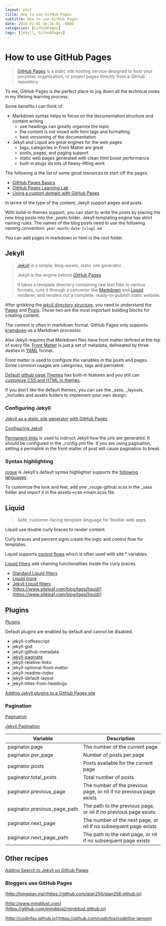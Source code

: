 ```yaml
---
layout: post
title: How to use GitHub Pages
subtitle: How to use GitHub Pages
date: 2018-01-01 16:16:01 -0800
categories: [GithubPages]
tags: [jekyll, GithubPages]
---
```


# How to use GitHub Pages

> [GitHub Pages](https://pages.github.com/) is a static site hosting service designed to host your personal, organization, or project pages directly from a GitHub repository.

To me, GitHub Pages is the perfect place to jog down all the technical notes in my lifelong learning process.

Some benefits I can think of:

- Markdown syntax helps to focus on the documentation structure and content writing
  - use headings can greatly organize the topic
  - the content is not mixed with html tags and formatting
  - best versioning of the documentation
- Jekyll and Liquid are great engines for the web pages
  - tags, categories in Front Matter are great
  - posts, pages, and paging support
  - static web pages generated with clean html boost performance
  - built-in plugs do lots of heavy-lifting work

The following is the list of some good resources to start off the pages.

- [GitHub Pages Basics](https://help.github.com/categories/github-pages-basics/)
- [GitHub Pages Learning Lab](https://lab.github.com/githubtraining/github-pages)
- [Using a custom domain with GitHub Pages](https://help.github.com/articles/using-a-custom-domain-with-github-pages/)

In terms of the type of the content, Jekyll support pages and posts.

With build-in themes support, you can start to write the posts by placing the new blog posts into the \_posts folder. Jekyll templating engine has strict naming rules. The names of the blog posts need to use the following naming convention: `year-month-date-{slug}.md`

You can add pages in markdown or html in the root folder.

## Jekyll

> [Jekyll](https://jekyllrb.com) is a simple, blog-aware, static site generator.
>
> Jekyll is the engine behind [GitHub Pages](https://pages.github.com/).
>
> It takes a template directory containing raw text files in various formats, runs it through a converter like [Markdown](https://daringfireball.net/projects/markdown/syntax) and [Liquid](https://shopify.github.io/liquid/) renderer, and renders out a complete, ready-to-publish static website.

After grokking the [jekyll directory structure](https://jekyllrb.com/docs/structure/), you need to understand the [Pages](https://jekyllrb.com/docs/pages/) and [Posts](https://jekyllrb.com/docs/posts/). Those two are the most important building blocks for creating content.

The content is often in markdown format. GitHub Pages only supports [kramdown](https://kramdown.gettalong.org/syntax.html) as a Markdown processor.

Also Jekyll requires that Markdown files have front matter defined at the top of every file. [Front Matter](https://jekyllrb.com/docs/front-matter/) is just a set of metadata, delineated by three dashes in [YAML](https://yaml.org/) format.

Front matter is used to configure the variables in the posts and pages. Some common usages are categories, tags and permalink.

[Default github page Themes](https://pages.github.com/themes/) has built-in features and you still can [customize CSS and HTML in themes](https://help.github.com/articles/customizing-css-and-html-in-your-jekyll-theme/).

If you don't like the default themes, you can use the \_sass, \_layouts, \_includes and assets folders to implement your own design.

### Configuring Jekyll

[Jekyll as a static site generator with GitHub Pages](https://help.github.com/articles/using-jekyll-as-a-static-site-generator-with-github-pages/)

[Configuring Jekyll](https://help.github.com/articles/configuring-jekyll/)

[Permanent links](https://jekyllrb.com/docs/permalinks/) is used to instruct Jekyll how the urls are generated. It should be configured in the \_config.yml file. If you are using pagination, setting a permalink in the front matter of post will cause pagination to break.

### Syntax highlighting

[rogue](https://github.com/jneen/rouge) is Jekyll's default syntax highlighter supports the [following languages](https://github.com/jneen/rouge/wiki/List-of-supported-languages-and-lexers).

To customize the look and feel, add one \_rouge-github.scss in the \_sass folder and import it in the assets->css->main.scss file.

## Liquid

> Safe, customer-facing template language for flexible web apps.

Liquid use double curly braces to render content.

Curly braces and percent signs create the logic and control flow for templates.

Liquid supports [control flows](http://shopify.github.io/liquid/tags/control-flow/) which is often used with site.\* variables.

[Liquid filters](https://shopify.github.io/liquid/filters) add chaining functionalities inside the curly braces.

- [Standard Liquid filters](https://jekyllrb.com/docs/liquid/filters/#standard-liquid-filters)
- [Liquid more](https://help.shopify.com/en/themes/liquid)
- [Jekyll Liquid filters](https://jekyllrb.com/docs/liquid/filters/)
- [https://www.siteleaf.com/blog/tags/liquid/](https://www.siteleaf.com/blog/tags/liquid/)

## Plugins

[Plugins](https://jekyllrb.com/docs/plugins/)

Default plugins are enabled by default and cannot be disabled.

- jekyll-coffeescript
- jekyll-gist
- jekyll-github-metadata
- [jekyll-paginate](https://github.com/jekyll/jekyll-paginate)
- jekyll-relative-links
- jekyll-optional-front-matter
- jekyll-readme-index
- jekyll-default-layout
- jekyll-titles-from-headings

[Adding Jekyll plugins to a GitHub Pages site](https://help.github.com/articles/adding-jekyll-plugins-to-a-github-pages-site/)

### Pagination

[Pagination](https://jekyllrb.com/docs/pagination/)

[Jekyll Pagination](https://blog.webjeda.com/jekyll-pagination/)

| Variable                     | Description                                                        |
| ---------------------------- | ------------------------------------------------------------------ |
| paginator.page               | The number of the current page                                     |
| paginator.per_page           | Number of posts per page                                           |
| paginator.posts              | Posts available for the current page                               |
| paginator.total_posts        | Total number of posts                                              |
| paginator.previous_page      | The number of the previous page, or nil if no previous page exists |
| paginator.previous_page_path | The path to the previous page, or nil if no previous page exists   |
| paginator.next_page          | The number of the next page, or nil if no subsequent page exists   |
| paginator.next_page_path     | The path to the next page, or nil if no subsequent page exists     |

## Other recipes

[Adding Search to Jekyll on Github Pages](https://flybase.io/2015/09/05/adding-search-to-jekyll-on-github-pages/)

### Bloggers use GitHub Pages

[http://longqian.me](https://github.com/qian256/qian256.github.io)

[http://www.minddust.com](https://github.com/minddust/minddust.github.io)

[http://codinfox.github.io](https://github.com/codinfox/codinfox-lanyon)
